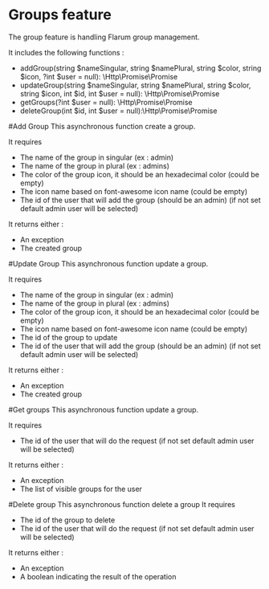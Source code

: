 # Groups feature
The group feature is handling Flarum group management.

It includes the following functions :
* addGroup(string $nameSingular, string $namePlural, string $color, string $icon, ?int $user = null): \Http\Promise\Promise
* updateGroup(string $nameSingular, string $namePlural, string $color, string $icon, int $id, int $user = null): \Http\Promise\Promise
* getGroups(?int $user = null): \Http\Promise\Promise
* deleteGroup(int $id, int $user = null):\Http\Promise\Promise

#Add Group
This asynchronous function create a group.

It requires 
* The name of the group in singular (ex : admin)
* The name of the group in plural (ex : admins)
* The color of the group icon, it should be an hexadecimal color (could be empty)
* The icon name based on font-awesome icon name (could be empty)
* The id of the user that will add the group (should be an admin) (if not set default admin user will be selected)

It returns either :
* An exception
* The created group
 
 
#Update Group
This asynchronous function update a group.

It requires 
* The name of the group in singular (ex : admin)
* The name of the group in plural (ex : admins)
* The color of the group icon, it should be an hexadecimal color (could be empty)
* The icon name based on font-awesome icon name (could be empty)
* The id of the group to update
* The id of the user that will add the group (should be an admin) (if not set default admin user will be selected)

It returns either :
* An exception
* The created group

#Get groups
This asynchronous function update a group.

It requires 
* The id of the user that will do the request (if not set default admin user will be selected)

It returns either :
* An exception
* The list of visible groups for the user

#Delete group
This asynchronous function delete a group
It requires 
* The id of the group to delete
* The id of the user that will do the request (if not set default admin user will be selected)

It returns either :
* An exception
* A boolean indicating the result of the operation